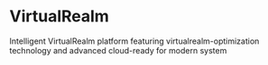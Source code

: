 # VirtualRealm
Intelligent VirtualRealm platform featuring virtualrealm-optimization technology and advanced cloud-ready for modern system

